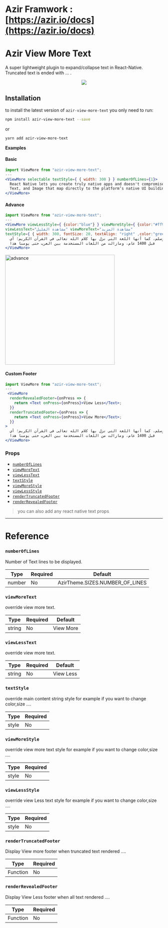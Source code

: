 # Azir Framwork :  [https://azir.io/docs](https://azir.io/docs)

# Azir View More Text

A super lightweight plugin to expand/collapse text in React-Native. Truncated text is ended with ... .

<p align="center">
 <img src="https://i.imgur.com/ntbzYwP.gif" />
</p>

## Installation

to install the latest version of `azir-view-more-text` you only need to run:

```bash
npm install azir-view-more-text --save
```

or

```bash
yarn add azir-view-more-text
```

**Examples**

#### Basic

```jsx
import ViewMore from "azir-view-more-text";
---
<ViewMore selectable textStyle={ { width: 300 } } numberOfLines={1}>
  React Native lets you create truly native apps and doesn't compromise on your users' experience. It provides a core set of platform agnostic native components like View,
  Text, and Image that map directly to the platform’s native UI building blocks.
</ViewMore>
```

#### Advance

```jsx
import ViewMore from "azir-view-more-text";
---
<ViewMore viewLessStyle={ {color:"blue"} } viewMoreStyle={ {color:"#ff9900"} }
viewLessText="مشاهدة القليل" viewMoreText="مشاهدة المزيد"
textStyle={ { width: 300, fontSize: 20, textAlign: "right" ,color:"green" } } numberOfLines={3}>
  تتميز اللغة العربية بأصالة ماضيها؛ فهي من أقدم اللغات في العالم، فهي لغة الرسول محمد صلى الله عليه وسلم، كما أنها اللغة التي نزل بها كلام الله تعالى في القرآن الكريم؛ أي
  قبل 1400 عام، ومازالت من اللغات المستخدمة بين العرب حتى يومنا هذا
</ViewMore>
```

<img src="https://i.imgur.com/t6rPmAD.gif" alt="advance" style="width:350px" />

#### Custom Footer

```jsx
import ViewMore from "azir-view-more-text";
---
 <ViewMore
  renderRevealedFooter={onPress => {
    return <Text onPress={onPress}>View Less</Text>;
  }}
  renderTruncatedFooter={onPress => {
    return <Text onPress={onPress}>View More</Text>;
  }}
>
  تتميز اللغة العربية بأصالة ماضيها؛ فهي من أقدم اللغات في العالم، فهي لغة الرسول محمد صلى الله عليه وسلم، كما أنها اللغة التي نزل بها كلام الله تعالى في القرآن الكريم؛ أي
  قبل 1400 عام، ومازالت من اللغات المستخدمة بين العرب حتى يومنا هذا
</ViewMore>
```

### Props

- [`numberOfLines`](viewmoretext#numberoflines)
- [`viewMoreText`](viewmoretext#viewmoretext)
- [`viewLessText`](viewmoretext#viewlesstext)
- [`textStyle`](viewmoretext#textstyle)
- [`viewMoreStyle`](viewmoretext#viewmorestyle)
- [`viewLessStyle`](viewmoretext#viewlessstyle)
- [`renderTruncatedFooter`](viewmoretext#rendertruncatedfooter)
- [`renderRevealedFooter`](viewmoretext#renderrevealedfooter)

> you can also add any react native text props

---

# Reference

### `numberOfLines`

Number of Text lines to be displayed.

| Type   | Required | Default                       |
| ------ | -------- | ----------------------------- |
| number | No       | AzirTheme.SIZES.NUMBER_OF_LINES |

### `viewMoreText`

override view more text.

| Type   | Required | Default   |
| ------ | -------- | --------- |
| string | No       | View More |

### `viewLessText`

override view more text.

| Type   | Required | Default   |
| ------ | -------- | --------- |
| string | No       | View Less |

### `textStyle`

override main content string style for example if you want to change color,size ....

| Type  | Required |
| ----- | -------- |
| style | No       |

### `viewMoreStyle`

override view more text style for example if you want to change color,size ....

| Type  | Required |
| ----- | -------- |
| style | No       |

### `viewLessStyle`

override view Less text style for example if you want to change color,size ....

| Type  | Required |
| ----- | -------- |
| style | No       |

### `renderTruncatedFooter`

Display View more footer when truncated text rendered ....

| Type     | Required |
| -------- | -------- |
| Function | No       |

### `renderRevealedFooter`

Display View Less footer when all text rendered ....

| Type     | Required |
| -------- | -------- |
| Function | No       |
